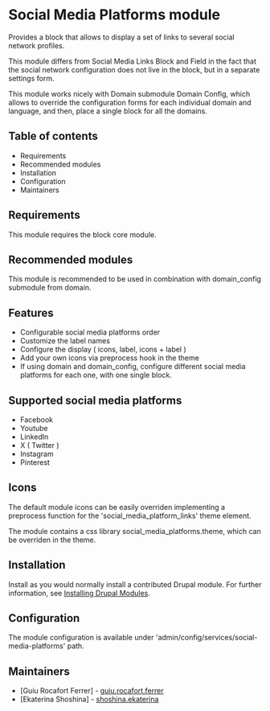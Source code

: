# Social Media Platforms module

Provides a block that allows to display a set of links to several social
network profiles.

This module differs from Social Media Links Block and Field in the fact
that the social network configuration does not live in the block, but in a
separate settings form.

This module works nicely with Domain submodule Domain Config, which allows 
to override the configuration forms for each individual domain and language, 
and then, place a single block for all the domains.

## Table of contents

- Requirements
- Recommended modules
- Installation
- Configuration
- Maintainers

## Requirements

This module requires the block core module.

## Recommended modules

This module is recommended to be used in combination with domain_config
submodule from domain.

## Features 

+ Configurable social media platforms order
+ Customize the label names
+ Configure the display ( icons, label, icons + label )
+ Add your own icons via preprocess hook in the theme
+ If using domain and domain_config, configure different social media platforms for each one, with one single block.

## Supported social media platforms

+ Facebook
+ Youtube
+ LinkedIn
+ X ( Twitter )
+ Instagram
+ Pinterest


## Icons

The default module icons can be easily overriden implementing a preprocess function for the 'social_media_platform_links' theme element.

The module contains a css library social_media_platforms.theme, which can be overriden in the theme.

## Installation

Install as you would normally install a contributed Drupal module.
For further information, see [Installing Drupal Modules](https://www.drupal.org/docs/extending-drupal/installing-drupal-modules).

## Configuration

The module configuration is available under
'admin/config/services/social-media-platforms' path.

## Maintainers

- [Guiu Rocafort Ferrer] - [guiu.rocafort.ferrer](https://www.drupal.org/u/guiu.rocafort.ferrer)
- [Ekaterina Shoshina] - [shoshina.ekaterina](https://www.drupal.org/u/shoshinaekaterina)
